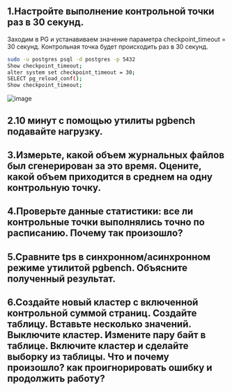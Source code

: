 ## 1.Настройте выполнение контрольной точки раз в 30 секунд.
Заходим в PG и устанавиваем значение параметра checkpoint_timeout = 30 секунд. Контрольная точка будет происходить раз в 30 секунд. 
```bash
sudo -u postgres psql -d postgres -p 5432
Show checkpoint_timeout;
alter system set checkpoint_timeout = 30;
SELECT pg_reload_conf();
Show checkpoint_timeout;
```
![image](https://github.com/user-attachments/assets/dc499d77-c7b8-4744-97fc-8a2592a9504a)

## 2.10 минут c помощью утилиты pgbench подавайте нагрузку.


## 3.Измерьте, какой объем журнальных файлов был сгенерирован за это время. Оцените, какой объем приходится в среднем на одну контрольную точку.
## 4.Проверьте данные статистики: все ли контрольные точки выполнялись точно по расписанию. Почему так произошло?
## 5.Сравните tps в синхронном/асинхронном режиме утилитой pgbench. Объясните полученный результат.
## 6.Создайте новый кластер с включенной контрольной суммой страниц. Создайте таблицу. Вставьте несколько значений. Выключите кластер. Измените пару байт в таблице. Включите кластер и сделайте выборку из таблицы. Что и почему произошло? как проигнорировать ошибку и продолжить работу?
